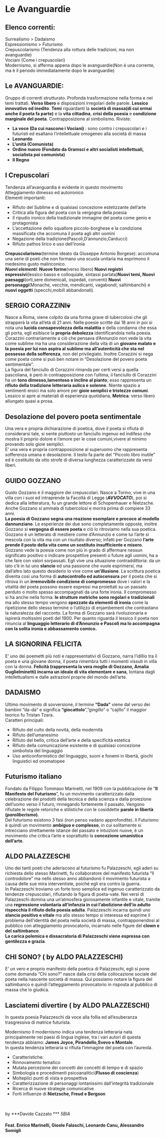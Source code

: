 
# Le Avanguardie

## Elenco correnti:
Surrealismo > Dadaismo <br>
Espressionismo > Futurismo <br>
Crepuscolarismo (Tendenza alla rottura delle tradizioni, ma non avanguardie)<br>
Vociani (Come i crepuscolari)<br>
Modernismo, si afferma appena dopo le avanguardie(Non è una corrente, ma è il periodo immediatamente dopo le avanguardie)

## Le AVANGUARDIE:
Gruppo di correnti strutturato. Profonda trasformazione nella forma e nei temi trattati. **Verso libero** e disposizioni irregolari delle parole. **Lessico innovativo ed inedito**. **Temi** riguardanti la **società di massa(di cui ormai anche il poeta fa parte)** e la **vita cittadina**, **crisi della poesia** e **condizione marginale del poeta**.
Contrapposizione al simbolismo. Riviste: 
- **La voce (Da cui nascono i Vociani)** : sono contro i crepuscolari e i futuristi ed esaltano l’intellettuale omogeneo alla società di massa
- **Leonardo**
- **L’unità (Comunista)**
- **Ordine nuovo (Fondato da Gramsci e altri socialisti intellettuali, socialista poi comunista)**
- **Il Regno**

## I Crepuscolari
Tendenza all’avanguardia è evidente in questo movimento<br>
Atteggiamento dimesso ed autoironico<br>
Elementi importanti:
- Rifiuto del Sublime e di qualsiasi concezione estetizzante dell’arte
- Critica alla figura del poeta con la vergogna della poesia
- Il ripudio ironico della tradizionale immagine del poeta come genio e protagonista
- L’accettazione dello squallore piccolo-borghese e la condizione massificata che accomuna il poeta agli altri uomini
- Negazione della tradizione(Pascoli,D’annunzio,Carducci)
- Rifiuto pathos lirico e uso dell’ironia

**Crepuscolarismo**(termine ideato da Giuseppe Antonio Borgese): accomuna una serie di poeti che non formano una scuola unitaria ma esprimono il medesimo gusto malinconico.<br>
***Nuovi elementi***: **Nuove forme**(verso libero) **Nuovi registri espressivi**(lessico basso e colloquiale, sintassi parlata)**Nuovi temi, Nuovi paesaggi**(orti,sere domenicali, ospedali, conventi) **Nuovi personaggi**(Monache, vecchie, mendicanti, vagabondi, saltimbanchi) e **nuovi oggetti** (specchi,mobili abbandonati).

## SERGIO CORAZZINI💀
Nasce a Roma, viene colpito da una forma grave di tubercolosi che gli strapperà la vita all’età di 21 anni. Nelle poesie scritte dai 18 anni in poi si nota una **lucida consapevolezza della malattia** e della condanna che essa gli porta, egli esibisce la **propria debolezza** identificandola nella poesia.<br>
Corazzini contrariamente a ciò che pensava d’Annunzio non vede la vita come sublime ma ha una considerazione della vita di un **giovane malato e la poesia per lui non aspira al sublime ma all’autenticità che sta nel possesso della sofferenza**, non del privilegiato. Inoltre Corazzini si nega come poeta come si può ben notare in “Desolazione del povero poeta sentimentale”.<br>
La figura del fanciullo di Corazzini rimanda per certi versi a quella pascoliana, è però in contrapposizione con l’ultima, il fanciullo di Corazzini ha un **tono dimesso,lamentoso e incline al pianto**; esso rappresenta un **rifiuto della tradizione letteraria aulica e solenne**.
Niente spazio a sentimenti eroici ma solo amore per **gioie semplici e tristezze comuni**. Lessico si apre ai materiali di esperienza quotidiana, **Metrica**: verso libero allungato quasi a prosa.

## Desolazione del povero poeta sentimentale
Una vera e propria dichiarazione di poetica, dove il poeta si rifiuta di considerarsi tale, si sente piuttosto un fanciullo ingenuo ed indifeso che mostra il proprio dolore e l’amore per le cose comuni,vivere al minimo provando solo gioie semplici.<br>
E’ una vera e propria contrapposizione al superuomo che rappresenta sofferenza umana e desolazione. Il testo fa parte del "Piccolo libro inutile” ed è costituito da otto strofe di diversa lunghezza caratterizzate da versi liberi.

## GUIDO GOZZANO
Guido Gozzano è il maggiore dei crepuscolari. Nasce a Torino, vive in una villa con i suoi ed intraprende la Facoltà di Legge (***AVVOCATO***), poi si dedica alla letteratura, fu un grande lettore di Schopenhauer e Nietzsche. Anche Gozzano si ammala di tubercolosi e morirà prima di compiere 33 anni.<br>
**La poesia di Gozzano segna una reazione esemplare e precoce al modello dannunziano**. Le esperienze dei due sono completamente opposte, inoltre Gozzano si **vergogna di essere poeta** e ciò lo ritroviamo nella sua poetica. Gozzano è un letterato di mestiere come d’Annunzio e come lui l’arte si mescola con la vita ma con un risultato diverso; infatti per Gozzano **l’arte prende il posto della vita come un sostituto insufficiente e misero**. Gozzano vede la poesia come non più in grado di affermare nessun significato positivo o indicare prospettive presenti o future agli uomini, ha a che fare con valori sorpassati. Egli vive una situazione contraddittoria: da un lato c’è in lui uno **slancio** ed una passione che vuole esprimersi, ma dall’altro lato questo desiderio lo vive come **un’illusione**. La scrittura poetica diventa così una forma di **autocontrollo ed autocensura** per il poeta che si ritrova in un **irremovibile condizione di compromesso** dove i valori e la vitalità del poeta possono essere espressi ma proiettati su un passato perduto o molto spesso accompagnati da una forte ironia. Il compromesso si ha anche nella forma: **le strutture metriche sono regolari e tradizionali** ma allo stesso tempo vengono **spezzate da elementi di ironia** come la ripetizione dello stesso termine o l’utilizzo di enjambement che contrastano la naturalezza del racconto. La forma di Gozzano sarà rivoluzionaria e ispirerà moltissimi poeti del 1900. Per quanto riguarda il lessico il poeta non rinuncia al **linguaggio letterario di d’Annunzio e Pascoli ma lo accompagna con la solita ironia e abbassamento comico.**

## LA SIGNORINA FELICITA
E’ uno dei poemetti più noti e rappresentativi di Gozzano, narra l’idillio tra il poeta e una giovane donna, il poeta rimembra tutti i momenti vissuti in villa con la donna. **Felicità (rappresenta la vera moglie di Gozzano, Amalia Guglielminetti) incarna un ideale di vita elementare e sana**,  lontana dagli intellettualismi e dalle astrazioni proprie del mondo dell’arte.

## DADAISMO
Ultimo movimento di sovversione, il termine **“Dada”**  viene dal verso dei bambini “da-da” e significa **“giocattolo**”,”gingillo” o “cajillo” il maggior teorico fu Tristan Tzara. <br>
Caratteri principali: 
- Rifiuto del culto della novità, della modernità
- Rifiuto dell’umanesimo 
- Rifiuto del bello, critica dell’arte e della specificità estetica
- Rifiuto della comunicazione esistente e di qualsiasi concezione simbolista del linguaggio
- Uso anticonformistico del linguaggio, suoni e fonemi in libertà, giochi linguistici ed onomatopee

## Futurismo italiano
Fondato da Filippo Tommaso Marinetti, nel 1909 con la pubblicazione de “**Il Manifesto del Futurismo**”, fu un movimento caratterizzato dalla celebrazione dei prodotti della tecnica e della scienza e dalla proiezione dell’uomo verso il futuro, rinnegando fortemente il passato. Vengono rifiutate le regole retoriche e stilistiche con le cosiddette **parole in libertà (*paroliberismo*)**. <br>
Del futurismo esistono 3 fasi (non penso vadano approfondite).
Il Futurismo è quindi un movimento **ambiguo e complesso**, in cui solitamente si intrecciano strettamente istanze del passato e intuizioni nuove, è un movimento che critica l’arte e soprattutto la **concezione umanistica dell’arte**.

## ALDO PALAZZESCHI
Uno dei tanti poeti che aderiscono al futurismo fu Palazzeschi, egli aderì su richiesta dello stesso Marinetti, fu collaboratore del manifesto futurista “Il controdolore” ma nello stesso anno abbandonò il movimento futurista a causa delle sue mira interventiste, poiché egli era contro la guerra.<br>
In Palazzeschi troviamo un forte tono semplice ed ingenuo caratterizzato da tendenze crepuscolari, rifiutando la figura di poeta-vate. Nei versi di Palazzeschi domina una un’atmosfera gioiosamente infantile e vitale, tramite una **regressione volontaria all’infanzia in cui l’abolizione dell’io adulto rispecchia il rifiuto della poesia adulta**. Palazzeschi incarna quindi uno **slancio positivo e vitale** ma allo stesso tempo si interessa ed esprime il problema dell’identità del poeta nella società di massa, contrapponendosi al pubblico con atteggiamento provocatorio, incarnato nelle figure del **clown e del saltimbanco**.<br>
**La carica polemica e dissacratoria di Palazzeschi viene espressa con gentilezza e grazia**.

## CHI SONO? ( by  ALDO PALAZZESCHI)
E’ un vero e proprio manifesto della poetica di Palazzeschi, egli si pone come domanda “Chi sono?” nasce dalla crisi della collocazione sociale del poeta nella nascente società di massa. Qui possiamo notare la figura del saltimbanco e quindi l’atteggiamento provocatorio in risposta al pubblico di massa che lo giudica.

## Lasciatemi divertire ( by ALDO PALAZZESCHI)
In questa poesia Palazzeschi dà voce alla follia ed all’esuberanza trasgressiva di matrice futurista. 

Modernismo
Il modernismo indica una tendenza letteraria nata principalmente nei paesi di lingua inglese, tra i vari autori di questa tendenza abbiamo: **James Joyce, Pirandello,Svevo e Montale**.<br> 
In questa tendenza letteraria si rifiuta l’immagine del poeta con l’aureola.
- Caratteristiche:
- Rinnovamento tematico
- Mutata percezione dei concetti dei concetti di tempo e di spazio
- Simbologia e  procedimenti psicoanalitici(**Flusso di coscienza**)
- Molteplici punti di vista e prospettiva
- Caratterizzazione di personaggi lontanissimi dall’integrità tradizionale
- Ricerca di nuove strategie comunicative
- Forti influenze di **Nietzsche, Freud e Bergson**

<br><br>
by ***Davide Cazzato *** *5BIA*<br>

#### Feat. Enrico Marinelli, Gioele Falaschi, Leonardo Canu, Alessandro Somigli